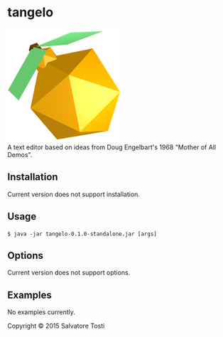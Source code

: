 # tangelo
![tangelo](resources/tangeloIcon.png?raw=true)  
A text editor based on ideas from Doug Engelbart's 1968 "Mother of All Demos".

## Installation
Current version does not support installation.

## Usage

    $ java -jar tangelo-0.1.0-standalone.jar [args]

## Options

Current version does not support options.

## Examples

No examples currently.

Copyright © 2015 Salvatore Tosti
